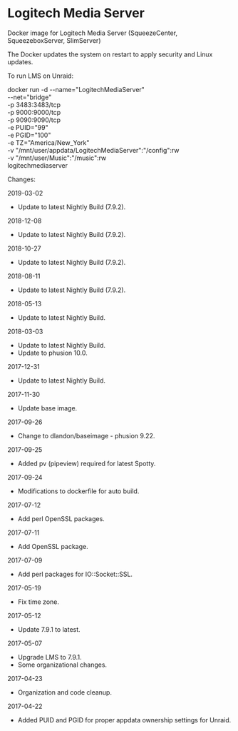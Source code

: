 # Logitech Media Server

Docker image for Logitech Media Server (SqueezeCenter, SqueezeboxServer, SlimServer)

The Docker updates the system on restart to apply security and Linux updates.

To run LMS on Unraid:

docker run -d --name="LogitechMediaServer" \
--net="bridge" \
-p 3483:3483/tcp \
-p 9000:9000/tcp \
-p 9090:9090/tcp \
-e PUID="99" \
-e PGID="100" \
-e TZ="America/New_York" \
-v "/mnt/user/appdata/LogitechMediaServer":"/config":rw \
-v "/mnt/user/Music":"/music":rw \
logitechmediaserver

Changes:

2019-03-02
- Update to latest Nightly Build (7.9.2).

2018-12-08
- Update to latest Nightly Build (7.9.2).

2018-10-27
- Update to latest Nightly Build (7.9.2).

2018-08-11
- Update to latest Nightly Build (7.9.2).

2018-05-13
- Update to latest Nightly Build.

2018-03-03
- Update to latest Nightly Build.
- Update to phusion 10.0.

2017-12-31
- Update to latest Nightly Build.

2017-11-30
- Update base image.

2017-09-26
- Change to dlandon/baseimage - phusion 9.22.

2017-09-25
- Added pv (pipeview) required for latest Spotty.

2017-09-24
- Modifications to dockerfile for auto build.

2017-07-12
- Add perl OpenSSL packages.

2017-07-11
- Add OpenSSL package.

2017-07-09
- Add perl packages for IO::Socket::SSL.

2017-05-19
- Fix time zone.

2017-05-12
- Update 7.9.1 to latest.

2017-05-07
- Upgrade LMS to 7.9.1.
- Some organizational changes.

2017-04-23
- Organization and code cleanup.

2017-04-22
- Added PUID and PGID for proper appdata ownership settings for Unraid.
